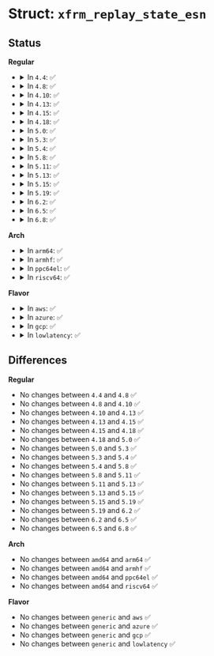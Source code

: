 # Struct: <code>xfrm_replay_state_esn</code>

## Status
<b>Regular</b>
<ul>
<li>
<details>
<summary>In <code>4.4</code>: ✅</summary>

```c
struct xfrm_replay_state_esn {
    unsigned int bmp_len;
    __u32 oseq;
    __u32 seq;
    __u32 oseq_hi;
    __u32 seq_hi;
    __u32 replay_window;
    __u32 bmp[0];
};
```
</details>
</li>
<li>
<details>
<summary>In <code>4.8</code>: ✅</summary>

```c
struct xfrm_replay_state_esn {
    unsigned int bmp_len;
    __u32 oseq;
    __u32 seq;
    __u32 oseq_hi;
    __u32 seq_hi;
    __u32 replay_window;
    __u32 bmp[0];
};
```
</details>
</li>
<li>
<details>
<summary>In <code>4.10</code>: ✅</summary>

```c
struct xfrm_replay_state_esn {
    unsigned int bmp_len;
    __u32 oseq;
    __u32 seq;
    __u32 oseq_hi;
    __u32 seq_hi;
    __u32 replay_window;
    __u32 bmp[0];
};
```
</details>
</li>
<li>
<details>
<summary>In <code>4.13</code>: ✅</summary>

```c
struct xfrm_replay_state_esn {
    unsigned int bmp_len;
    __u32 oseq;
    __u32 seq;
    __u32 oseq_hi;
    __u32 seq_hi;
    __u32 replay_window;
    __u32 bmp[0];
};
```
</details>
</li>
<li>
<details>
<summary>In <code>4.15</code>: ✅</summary>

```c
struct xfrm_replay_state_esn {
    unsigned int bmp_len;
    __u32 oseq;
    __u32 seq;
    __u32 oseq_hi;
    __u32 seq_hi;
    __u32 replay_window;
    __u32 bmp[0];
};
```
</details>
</li>
<li>
<details>
<summary>In <code>4.18</code>: ✅</summary>

```c
struct xfrm_replay_state_esn {
    unsigned int bmp_len;
    __u32 oseq;
    __u32 seq;
    __u32 oseq_hi;
    __u32 seq_hi;
    __u32 replay_window;
    __u32 bmp[0];
};
```
</details>
</li>
<li>
<details>
<summary>In <code>5.0</code>: ✅</summary>

```c
struct xfrm_replay_state_esn {
    unsigned int bmp_len;
    __u32 oseq;
    __u32 seq;
    __u32 oseq_hi;
    __u32 seq_hi;
    __u32 replay_window;
    __u32 bmp[0];
};
```
</details>
</li>
<li>
<details>
<summary>In <code>5.3</code>: ✅</summary>

```c
struct xfrm_replay_state_esn {
    unsigned int bmp_len;
    __u32 oseq;
    __u32 seq;
    __u32 oseq_hi;
    __u32 seq_hi;
    __u32 replay_window;
    __u32 bmp[0];
};
```
</details>
</li>
<li>
<details>
<summary>In <code>5.4</code>: ✅</summary>

```c
struct xfrm_replay_state_esn {
    unsigned int bmp_len;
    __u32 oseq;
    __u32 seq;
    __u32 oseq_hi;
    __u32 seq_hi;
    __u32 replay_window;
    __u32 bmp[0];
};
```
</details>
</li>
<li>
<details>
<summary>In <code>5.8</code>: ✅</summary>

```c
struct xfrm_replay_state_esn {
    unsigned int bmp_len;
    __u32 oseq;
    __u32 seq;
    __u32 oseq_hi;
    __u32 seq_hi;
    __u32 replay_window;
    __u32 bmp[0];
};
```
</details>
</li>
<li>
<details>
<summary>In <code>5.11</code>: ✅</summary>

```c
struct xfrm_replay_state_esn {
    unsigned int bmp_len;
    __u32 oseq;
    __u32 seq;
    __u32 oseq_hi;
    __u32 seq_hi;
    __u32 replay_window;
    __u32 bmp[0];
};
```
</details>
</li>
<li>
<details>
<summary>In <code>5.13</code>: ✅</summary>

```c
struct xfrm_replay_state_esn {
    unsigned int bmp_len;
    __u32 oseq;
    __u32 seq;
    __u32 oseq_hi;
    __u32 seq_hi;
    __u32 replay_window;
    __u32 bmp[0];
};
```
</details>
</li>
<li>
<details>
<summary>In <code>5.15</code>: ✅</summary>

```c
struct xfrm_replay_state_esn {
    unsigned int bmp_len;
    __u32 oseq;
    __u32 seq;
    __u32 oseq_hi;
    __u32 seq_hi;
    __u32 replay_window;
    __u32 bmp[0];
};
```
</details>
</li>
<li>
<details>
<summary>In <code>5.19</code>: ✅</summary>

```c
struct xfrm_replay_state_esn {
    unsigned int bmp_len;
    __u32 oseq;
    __u32 seq;
    __u32 oseq_hi;
    __u32 seq_hi;
    __u32 replay_window;
    __u32 bmp[0];
};
```
</details>
</li>
<li>
<details>
<summary>In <code>6.2</code>: ✅</summary>

```c
struct xfrm_replay_state_esn {
    unsigned int bmp_len;
    __u32 oseq;
    __u32 seq;
    __u32 oseq_hi;
    __u32 seq_hi;
    __u32 replay_window;
    __u32 bmp[0];
};
```
</details>
</li>
<li>
<details>
<summary>In <code>6.5</code>: ✅</summary>

```c
struct xfrm_replay_state_esn {
    unsigned int bmp_len;
    __u32 oseq;
    __u32 seq;
    __u32 oseq_hi;
    __u32 seq_hi;
    __u32 replay_window;
    __u32 bmp[0];
};
```
</details>
</li>
<li>
<details>
<summary>In <code>6.8</code>: ✅</summary>

```c
struct xfrm_replay_state_esn {
    unsigned int bmp_len;
    __u32 oseq;
    __u32 seq;
    __u32 oseq_hi;
    __u32 seq_hi;
    __u32 replay_window;
    __u32 bmp[0];
};
```
</details>
</li>
</ul>
<b>Arch</b>
<ul>
<li>
<details>
<summary>In <code>arm64</code>: ✅</summary>

```c
struct xfrm_replay_state_esn {
    unsigned int bmp_len;
    __u32 oseq;
    __u32 seq;
    __u32 oseq_hi;
    __u32 seq_hi;
    __u32 replay_window;
    __u32 bmp[0];
};
```
</details>
</li>
<li>
<details>
<summary>In <code>armhf</code>: ✅</summary>

```c
struct xfrm_replay_state_esn {
    unsigned int bmp_len;
    __u32 oseq;
    __u32 seq;
    __u32 oseq_hi;
    __u32 seq_hi;
    __u32 replay_window;
    __u32 bmp[0];
};
```
</details>
</li>
<li>
<details>
<summary>In <code>ppc64el</code>: ✅</summary>

```c
struct xfrm_replay_state_esn {
    unsigned int bmp_len;
    __u32 oseq;
    __u32 seq;
    __u32 oseq_hi;
    __u32 seq_hi;
    __u32 replay_window;
    __u32 bmp[0];
};
```
</details>
</li>
<li>
<details>
<summary>In <code>riscv64</code>: ✅</summary>

```c
struct xfrm_replay_state_esn {
    unsigned int bmp_len;
    __u32 oseq;
    __u32 seq;
    __u32 oseq_hi;
    __u32 seq_hi;
    __u32 replay_window;
    __u32 bmp[0];
};
```
</details>
</li>
</ul>
<b>Flavor</b>
<ul>
<li>
<details>
<summary>In <code>aws</code>: ✅</summary>

```c
struct xfrm_replay_state_esn {
    unsigned int bmp_len;
    __u32 oseq;
    __u32 seq;
    __u32 oseq_hi;
    __u32 seq_hi;
    __u32 replay_window;
    __u32 bmp[0];
};
```
</details>
</li>
<li>
<details>
<summary>In <code>azure</code>: ✅</summary>

```c
struct xfrm_replay_state_esn {
    unsigned int bmp_len;
    __u32 oseq;
    __u32 seq;
    __u32 oseq_hi;
    __u32 seq_hi;
    __u32 replay_window;
    __u32 bmp[0];
};
```
</details>
</li>
<li>
<details>
<summary>In <code>gcp</code>: ✅</summary>

```c
struct xfrm_replay_state_esn {
    unsigned int bmp_len;
    __u32 oseq;
    __u32 seq;
    __u32 oseq_hi;
    __u32 seq_hi;
    __u32 replay_window;
    __u32 bmp[0];
};
```
</details>
</li>
<li>
<details>
<summary>In <code>lowlatency</code>: ✅</summary>

```c
struct xfrm_replay_state_esn {
    unsigned int bmp_len;
    __u32 oseq;
    __u32 seq;
    __u32 oseq_hi;
    __u32 seq_hi;
    __u32 replay_window;
    __u32 bmp[0];
};
```
</details>
</li>
</ul>

## Differences
<b>Regular</b>
<ul>
<li>
No changes between <code>4.4</code> and <code>4.8</code> ✅
</li>
<li>
No changes between <code>4.8</code> and <code>4.10</code> ✅
</li>
<li>
No changes between <code>4.10</code> and <code>4.13</code> ✅
</li>
<li>
No changes between <code>4.13</code> and <code>4.15</code> ✅
</li>
<li>
No changes between <code>4.15</code> and <code>4.18</code> ✅
</li>
<li>
No changes between <code>4.18</code> and <code>5.0</code> ✅
</li>
<li>
No changes between <code>5.0</code> and <code>5.3</code> ✅
</li>
<li>
No changes between <code>5.3</code> and <code>5.4</code> ✅
</li>
<li>
No changes between <code>5.4</code> and <code>5.8</code> ✅
</li>
<li>
No changes between <code>5.8</code> and <code>5.11</code> ✅
</li>
<li>
No changes between <code>5.11</code> and <code>5.13</code> ✅
</li>
<li>
No changes between <code>5.13</code> and <code>5.15</code> ✅
</li>
<li>
No changes between <code>5.15</code> and <code>5.19</code> ✅
</li>
<li>
No changes between <code>5.19</code> and <code>6.2</code> ✅
</li>
<li>
No changes between <code>6.2</code> and <code>6.5</code> ✅
</li>
<li>
No changes between <code>6.5</code> and <code>6.8</code> ✅
</li>
</ul>
<b>Arch</b>
<ul>
<li>
No changes between <code>amd64</code> and <code>arm64</code> ✅
</li>
<li>
No changes between <code>amd64</code> and <code>armhf</code> ✅
</li>
<li>
No changes between <code>amd64</code> and <code>ppc64el</code> ✅
</li>
<li>
No changes between <code>amd64</code> and <code>riscv64</code> ✅
</li>
</ul>
<b>Flavor</b>
<ul>
<li>
No changes between <code>generic</code> and <code>aws</code> ✅
</li>
<li>
No changes between <code>generic</code> and <code>azure</code> ✅
</li>
<li>
No changes between <code>generic</code> and <code>gcp</code> ✅
</li>
<li>
No changes between <code>generic</code> and <code>lowlatency</code> ✅
</li>
</ul>
